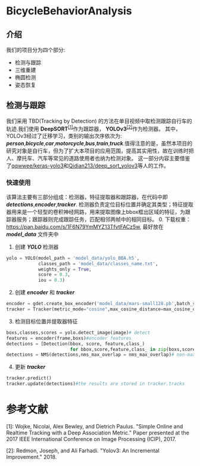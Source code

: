 # BicycleBehaviorAnalysis
## 介绍
我们的项目分为四个部分:
- 检测与跟踪
- 三维重建
- 椭圆检测
- 姿态恢复
## 检测与跟踪
我们采用 TBD(Tracking by Detection) 的方法在单目视频中取检测跟踪自行车的轨迹.我们使用 **DeepSORT**<sup>[[1]](#1)</sup>作为跟踪器， **YOLOv3**<sup>[[2]](#2)</sup>作为检测器。
其中，YOLOv3经过了迁移学习，类别的输出次序依次为: ***person***,***bicycle***,***car***,***motorcycle***,***bus***,***train***,***truck***.值得注意的是，虽然本项目的研究对象是自行车，但为了扩大本项目的应用范围，提高其实用性，故在训练时把人、摩托车、汽车等常见的道路使用者也纳为检测对象。
这一部分内容主要借鉴了[qqwwee/keras-yolo3](https://github.com/qqwweee/keras-yolo3)和[Qidian213/deep_sort_yolov3](https://github.com/Qidian213/deep_sort_yolov3)等人的工作。
### 快速使用
该算法主要有三部分组成：检测器，特征提取器和跟踪器，在代码中即 ***detections***,***encoder***,***tracker***. 检测器负责定位目标位置并确定其类型；特征提取器用来是一个轻型的卷积神经网路，用来提取图像上bbox框出区域的特征，为跟踪器服务；跟踪器则完成跟踪任务，匹配相邻两帧中的相同目标。
0. 下载权重：https://pan.baidu.com/s/1F6N79YmMYZ13TfvtFACz5w, 最好放在 ***model_data*** 文件夹中
1. 创建 ***YOLO*** 检测器
```python
yolo = YOLO(model_path = 'model_data/yolo_BBA.h5',
            classes_path = 'model_data/classes_name.txt',
            weights_only = True,
            score = 0.3,
            iou = 0.3)
```
2. 创建 ***encoder*** 和 ***tracker***
```python
encoder = gdet.create_box_encoder('model_data/mars-small128.pb',batch_size=1)
tracker = Tracker(metric_mode="cosine",max_cosine_distance=max_cosine_distance,nn_budget=nn_budget)#defaultly max_cosine_distance = 0.3, nn_budget = None
```
3. 检测目标位置并提取器特征
```python
boxs,classes,scores = yolo.detect_image(image)# detect
features = encoder(frame,boxs)#encoder features
detections = [Detection(bbox, score, feature,class_)
                        for bbox,score,feature,class_ in zip(boxs,scores,features,classes)]
detections = NMS(detections,nms_max_overlap = nms_max_overlap)# non-max suppression
```
4. 更新 ***tracker***
```python
tracker.predict()
tracker.update(detections)#the results are stored in tracker.tracks
```

# 参考文献
<a name="1">[1]</a>: Wojke, Nicolai, Alex Bewley, and Dietrich Paulus. "Simple Online and Realtime Tracking with a Deep Association Metric." Paper presented at the 2017 IEEE International Conference on Image Processing (ICIP), 2017.

<a name="2">[2]</a>: Redmon, Joseph, and Ali Farhadi. "Yolov3: An Incremental Improvement."  2018.
